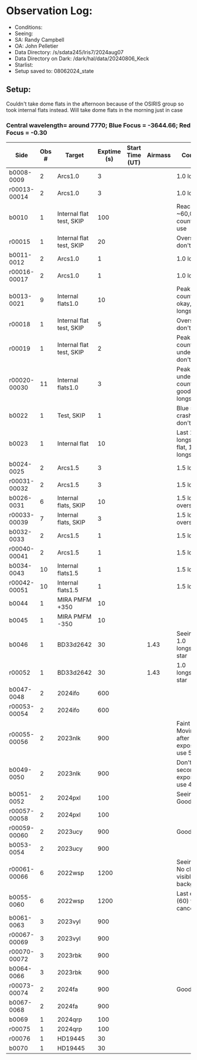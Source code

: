 # Observation Log:

* Conditions: 
* Seeing: 
* SA: Randy Campbell
* OA: John Pelletier
* Data Directory: /s/sdata245/lris7/2024aug07
* Data Directory on Dark: /dark/hal/data/20240806_Keck
* Starlist: 
* Setup saved to: 08062024_state

## Setup: 
Couldn't take dome flats in the afternoon because of the OSIRIS group so took internal flats instead. Will take dome flats in the morning just in case
    
### Central wavelength= around 7770; Blue Focus = -3644.66; Red Focus = -0.30

| Side | Obs #     | Target    | Exptime (s) | Start Time (UT) | Airmass | Comments                                                   |
|------|-----------|-----------|-------------|-----------------|---------|------------------------------------------------------------|
|b0008-0009|2|Arcs1.0        |3| ||1.0 longslit|
|r00013-00014|2|Arcs1.0        |3| ||1.0 longslit|
|b0010|1|Internal flat test, SKIP        |100| ||Reached max ~60,000 counts, don't use|
|r00015|1|Internal flat test, SKIP       |20| ||Oversaturated, don't use|
|b0011-0012|2|Arcs1.0        |1| ||1.0 longslit|
|r00016-00017|2|Arcs1.0        |1| ||1.0 longslit|
|b0013-0021|9|Internal flats1.0        |10| ||Peak ~8,000 counts, looks okay, 1.0 longslit|
|r00018|1|Internal flat test, SKIP        |5| ||Oversaturated, don't use|
|r00019|1|Internal flat test, SKIP        |2| ||Peak ~30,000 counts, a bit underexposed, don't use|
|r00020-00030|11|Internal flats1.0        |3| ||Peak a bit under 60,000 counts, looks good! 1.0 longslit|
|b0022|1|Test, SKIP        |1| ||Blue side crashed, test, don't use|
|b0023|1|Internal flat        |10| ||Last 1.0 longslit blue flat, 1.0 longslit|
|b0024-0025|2|Arcs1.5        |3| ||1.5 longslit|
|r00031-00032|2|Arcs1.5        |3| ||1.5 longslit|
|b0026-0031|6|Internal flats, SKIP        |10| ||1.5 longslit, oversaturated|
|r00033-00039|7|Internal flats, SKIP        |3| ||1.5 longslit, oversaturated|
|b0032-0033|2|Arcs1.5        |1| ||1.5 longslit|
|r00040-00041|2|Arcs1.5        |1| ||1.5 longslit|
|b0034-0043|10|Internal flats1.5        |1| ||1.5 longslit|
|r00042-00051|10|Internal flats1.5        |1| ||1.5 longslit|
|b0044|1|MIRA PMFM +350        |10| |||
|b0045|1|MIRA PMFM -350        |10| |||
|b0046|1|BD33d2642        |30| |1.43|Seeing ~0.7. 1.0 longslit,Std star|
|r00052|1|BD33d2642        |30| |1.43|1.0 longslit,Std star|
|b0047-0048|2|2024ifo        |600| |||
|r00053-00054|2|2024ifo        |600| |||
|r00055-00056|2|2023nlk        |900| || Faint trace. Moving on after first exposure, only use 55
|b0049-0050|2|2023nlk        |900| || Don't use second exposure; only use 49
|b0051-0052|2|2024pxl        |100| || Seeing ~1.0. Good spectra
|r00057-00058|2|2024pxl        |100| ||
|r00059-00060|2|2023ucy        |900| || Good trace
|b0053-0054|2|2023ucy        |900| ||
|r00061-00066|6|2022wsp        |1200| || Seeing ~1.0. No clear trace visible. High background.
|b0055-0060|6|2022wsp        |1200| || Last exposure (60) was canceled.
|b0061-0063|3|2023vyl        |900| || 
|r00067-00069|3|2023vyl        |900| || 
|r00070-00072|3|2023rbk     |900| || 
|b0064-0066|3|2023rbk     |900| || 
|r00073-00074|2|2024fa    |900| || Good trace
|b0067-0068|2|2024fa    |900| || 
|b0069|1| 2024qrp    |100| || 
|r00075|1| 2024qrp    |100| || 
|r00076|1| HD19445    |30| || 
|b0070|1| HD19445    |30| || 

